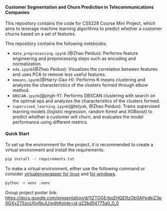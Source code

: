 #### Customer Segmentation and Churn Prediction in Telecommunications Companies
 
This repository contains the code for CS5228 Course Mini Project, which aims to leverage machine learning algorithms to predict whether a customer churns based on a set of features.

This repository contains the following notebooks:
- `data_preprocessing.ipynb` (@Zhao Peiduo): Performs feature engineering and preprocessing steps such as encoding and normalization.
- `eda.ipynb`(@Zhao Peiduo): Visualizes the correlation between features and uses PCA to remove less useful features.
- `kmeans.ipynb`(@Harry-Gao-H): Performs K-means clustering and analyzes the characteristics of the clusters formed through elbow method.
- `DBSCAN.ipynb`(@jingh-Y): Performs DBSCAN clustering with search on the optimal eps and analyzes the characteristics of the clusters formed.
- `supervised_learning.ipynb`(@tsiyuk, @Zhao Peiduo): Trains supervised learning models (logistic regression, random forest and XGBoost) to predict whether a customer will churn, and evaluates the model performance using different metrics. 

#### Quick Start

To set up the environment for the project, it is recommended to create a virtual environment and install the requirements:

```bash
pip install -r requirements.txt
```

To make a virtual environment, either use the following command or consider [virtualenvwrapper for linux](https://virtualenvwrapper.readthedocs.io/en/latest/) and [for windows](https://pypi.org/project/virtualenvwrapper-win/).

```bash
python -m venv .venv
```

Group project poster link: https://docs.google.com/presentation/d/1lZTOGErbuEHQERzOb0APedkiZ3pXGXxZ7SzoU0vRqJU/edit#slide=id.g22bd54775a0_0_0 